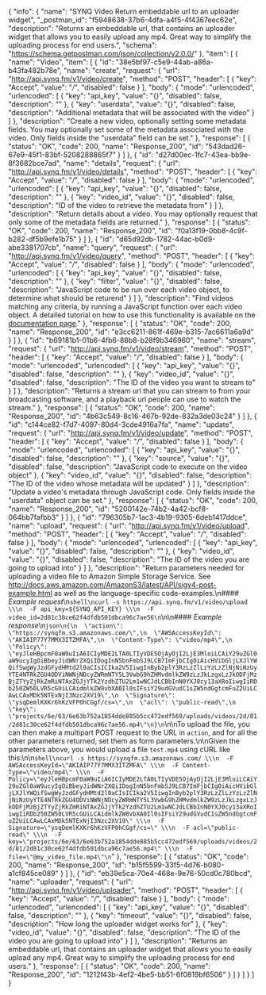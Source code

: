 {
  "info": {
    "name": "SYNQ Video Return embeddable url to an uploader widget",
    "_postman_id": "f5948638-37b6-4dfa-a4f5-4f4367eec62e",
    "description": "Returns an embeddable url, that contains an uploader widget that allows you to easily upload any mp4. Great way to simplify the uploading process for end users.",
    "schema": "https://schema.getpostman.com/json/collection/v2.0.0/"
  },
  "item": [
    {
      "name": "Video",
      "item": [
        {
          "id": "38e5bf97-c5e9-44ab-a86a-b43fa482b78e",
          "name": "create",
          "request": {
            "url": "http://api.synq.fm/v1/video/create",
            "method": "POST",
            "header": [
              {
                "key": "Accept",
                "value": "*/*",
                "disabled": false
              }
            ],
            "body": {
              "mode": "urlencoded",
              "urlencoded": [
                {
                  "key": "api_key",
                  "value": "{}",
                  "disabled": false,
                  "description": ""
                },
                {
                  "key": "userdata",
                  "value": "{}",
                  "disabled": false,
                  "description": "Additional metadata that will be associated with the video"
                }
              ]
            },
            "description": "Create a new video, optionally setting some metadata fields. You may optionally set some of the metadata associated with the video. Only fields inside the \"userdata\" field can be set."
          },
          "response": [
            {
              "status": "OK",
              "code": 200,
              "name": "Response_200",
              "id": "543dad26-67e9-45f1-83bf-5208288865f7"
            }
          ]
        },
        {
          "id": "d27d00ec-1fc7-43ea-bb9e-8f3682bce7ad",
          "name": "details",
          "request": {
            "url": "http://api.synq.fm/v1/video/details",
            "method": "POST",
            "header": [
              {
                "key": "Accept",
                "value": "*/*",
                "disabled": false
              }
            ],
            "body": {
              "mode": "urlencoded",
              "urlencoded": [
                {
                  "key": "api_key",
                  "value": "{}",
                  "disabled": false,
                  "description": ""
                },
                {
                  "key": "video_id",
                  "value": "{}",
                  "disabled": false,
                  "description": "ID of the video to retrieve the metadata from"
                }
              ]
            },
            "description": "Return details about a video. You may optionally request that only some of the metadata fields are returned."
          },
          "response": [
            {
              "status": "OK",
              "code": 200,
              "name": "Response_200",
              "id": "f0a13f19-0bb8-4c9f-b282-df5b9efe1b75"
            }
          ]
        },
        {
          "id": "d65d92db-1782-44ac-b0d9-abe3381707cb",
          "name": "query",
          "request": {
            "url": "http://api.synq.fm/v1/video/query",
            "method": "POST",
            "header": [
              {
                "key": "Accept",
                "value": "*/*",
                "disabled": false
              }
            ],
            "body": {
              "mode": "urlencoded",
              "urlencoded": [
                {
                  "key": "api_key",
                  "value": "{}",
                  "disabled": false,
                  "description": ""
                },
                {
                  "key": "filter",
                  "value": "{}",
                  "disabled": false,
                  "description": "JavaScript code to be run over each video object, to determine what should be returend"
                }
              ]
            },
            "description": "Find videos matching any criteria, by running a JavaScript function over each video object. A detailed tutorial on how to use this functionality is available on the [documentation page](https://www.synq.fm/queries-video-api/)."
          },
          "response": [
            {
              "status": "OK",
              "code": 200,
              "name": "Response_200",
              "id": "e3cc6211-861f-469e-b315-7ac6611a6a9d"
            }
          ]
        },
        {
          "id": "b69181b1-01b6-4fb6-88b8-b28f9b346960",
          "name": "stream",
          "request": {
            "url": "http://api.synq.fm/v1/video/stream",
            "method": "POST",
            "header": [
              {
                "key": "Accept",
                "value": "*/*",
                "disabled": false
              }
            ],
            "body": {
              "mode": "urlencoded",
              "urlencoded": [
                {
                  "key": "api_key",
                  "value": "{}",
                  "disabled": false,
                  "description": ""
                },
                {
                  "key": "video_id",
                  "value": "{}",
                  "disabled": false,
                  "description": "The ID of the video you want to stream to"
                }
              ]
            },
            "description": "Returns a stream url that you can stream to from your broadcasting software, and a playback url people can use to watch the stream."
          },
          "response": [
            {
              "status": "OK",
              "code": 200,
              "name": "Response_200",
              "id": "4b63c549-8c16-467b-92de-832a3de03c24"
            }
          ]
        },
        {
          "id": "c144ce82-f7d7-4097-80d4-3cde4916a7fa",
          "name": "update",
          "request": {
            "url": "http://api.synq.fm/v1/video/update",
            "method": "POST",
            "header": [
              {
                "key": "Accept",
                "value": "*/*",
                "disabled": false
              }
            ],
            "body": {
              "mode": "urlencoded",
              "urlencoded": [
                {
                  "key": "api_key",
                  "value": "{}",
                  "disabled": false,
                  "description": ""
                },
                {
                  "key": "source",
                  "value": "{}",
                  "disabled": false,
                  "description": "JavaScript code to execute on the video object"
                },
                {
                  "key": "video_id",
                  "value": "{}",
                  "disabled": false,
                  "description": "The ID of the video whose metadata will be updated"
                }
              ]
            },
            "description": "Update a video's metadata through JavaScript code. Only fields inside the \"userdata\" object can be set."
          },
          "response": [
            {
              "status": "OK",
              "code": 200,
              "name": "Response_200",
              "id": "5200142e-74b2-4a42-bcf8-064bb7fafbb3"
            }
          ]
        },
        {
          "id": "796305b7-1ac3-4b19-9305-6deb1417ddce",
          "name": "upload",
          "request": {
            "url": "http://api.synq.fm/v1/video/upload",
            "method": "POST",
            "header": [
              {
                "key": "Accept",
                "value": "*/*",
                "disabled": false
              }
            ],
            "body": {
              "mode": "urlencoded",
              "urlencoded": [
                {
                  "key": "api_key",
                  "value": "{}",
                  "disabled": false,
                  "description": ""
                },
                {
                  "key": "video_id",
                  "value": "{}",
                  "disabled": false,
                  "description": "The ID of the video you are going to upload into"
                }
              ]
            },
            "description": "Return parameters needed for uploading a video file to Amazon Simple Storage Service. See http://docs.aws.amazon.com/AmazonS3/latest/API/sigv4-post-example.html as well as the language-specific code-examples.\n#### *Example request*\n```shell\ncurl -s https://api.synq.fm/v1/video/upload \\\n  -F api_key=${SYNQ_API_KEY} \\\n  -F video_id=2d81c30ce62f4dfdb501dbca96c7ae56\n```\n\n#### *Example response*\n```json\n{\n  \"action\": \"https://synqfm.s3.amazonaws.com/\",\n  \"AWSAccessKeyId\": \"AKIAIP77Y7MMX3ITZMFA\",\n  \"Content-Type\": \"video/mp4\",\n  \"Policy\": \"eyJleHBpcmF0aW9uIiA6ICIyMDE2LTA0LTIyVDE5OjAyOjI2LjE3MloiLCAiY29uZGl0aW9ucyIgOiBbeyJidWNrZXQiIDogInN5bnFmbSJ9LCB7ImFjbCIgOiAicHVibGljLXJlYWQifSwgWyJzdGFydHMtd2l0aCIsICIka2V5IiwgInByb2plY3RzLzZlLzYzLzZlNjNiNzUyYTE4NTRkZGU4ODViNWNjNDcyZWRmNTY5L3VwbG9hZHMvdmlkZW9zLzJkLzgxLzJkODFjMzBjZTYyZjRkZmRiNTAxZGJjYTk2YzdhZTU2Lm1wNCJdLCBbInN0YXJ0cy13aXRoIiwgIiRDb250ZW50LVR5cGUiLCAidmlkZW8vbXA0Il0sIFsiY29udGVudC1sZW5ndGgtcmFuZ2UiLCAwLCAxMDk5NTExNjI3Nzc2XV19\",\n  \"Signature\": \"ysqDemlKXKr6hKzVFP0hCGgf/cs=\",\n  \"acl\": \"public-read\",\n  \"key\": \"projects/6e/63/6e63b752a1854dde885b5cc472edf569/uploads/videos/2d/81/2d81c30ce62f4dfdb501dbca96c7ae56.mp4\"\n}\n```\n\nTo upload the file, you can then make a multipart POST request to the URL in `action`, and for all the other parameters returned, set them as form parameters.\n\nGiven the parameters above, you would upload a file `test.mp4` using cURL like this:\n\n```shell\ncurl -s https://synqfm.s3.amazonaws.com/ \\\n  -F AWSAccessKeyId=\"AKIAIP77Y7MMX3ITZMFA\" \\\n  -F Content-Type=\"video/mp4\" \\\n  -F Policy=\"eyJleHBpcmF0aW9uIiA6ICIyMDE2LTA0LTIyVDE5OjAyOjI2LjE3MloiLCAiY29uZGl0aW9ucyIgOiBbeyJidWNrZXQiIDogInN5bnFmbSJ9LCB7ImFjbCIgOiAicHVibGljLXJlYWQifSwgWyJzdGFydHMtd2l0aCIsICIka2V5IiwgInByb2plY3RzLzZlLzYzLzZlNjNiNzUyYTE4NTRkZGU4ODViNWNjNDcyZWRmNTY5L3VwbG9hZHMvdmlkZW9zLzJkLzgxLzJkODFjMzBjZTYyZjRkZmRiNTAxZGJjYTk2YzdhZTU2Lm1wNCJdLCBbInN0YXJ0cy13aXRoIiwgIiRDb250ZW50LVR5cGUiLCAidmlkZW8vbXA0Il0sIFsiY29udGVudC1sZW5ndGgtcmFuZ2UiLCAwLCAxMDk5NTExNjI3Nzc2XV19\" \\\n  -F Signature=\"ysqDemlKXKr6hKzVFP0hCGgf/cs=\" \\\n  -F acl=\"public-read\" \\\n  -F key=\"projects/6e/63/6e63b752a1854dde885b5cc472edf569/uploads/videos/2d/81/2d81c30ce62f4dfdb501dbca96c7ae56.mp4\" \\\n  -F file=\"@my_video_file.mp4\"\n```"
          },
          "response": [
            {
              "status": "OK",
              "code": 200,
              "name": "Response_200",
              "id": "b15f5599-33f5-4d76-b080-a1cf845ce089"
            }
          ]
        },
        {
          "id": "eb39e5ca-70e4-468e-9e76-50cd0c780bcd",
          "name": "uploader",
          "request": {
            "url": "http://api.synq.fm/v1/video/uploader",
            "method": "POST",
            "header": [
              {
                "key": "Accept",
                "value": "*/*",
                "disabled": false
              }
            ],
            "body": {
              "mode": "urlencoded",
              "urlencoded": [
                {
                  "key": "api_key",
                  "value": "{}",
                  "disabled": false,
                  "description": ""
                },
                {
                  "key": "timeout",
                  "value": "{}",
                  "disabled": false,
                  "description": "How long the uploader widget works for"
                },
                {
                  "key": "video_id",
                  "value": "{}",
                  "disabled": false,
                  "description": "The ID of the video you are going to upload into"
                }
              ]
            },
            "description": "Returns an embeddable url, that contains an uploader widget that allows you to easily upload any mp4. Great way to simplify the uploading process for end users."
          },
          "response": [
            {
              "status": "OK",
              "code": 200,
              "name": "Response_200",
              "id": "1212f43b-4ef2-4be5-bb51-6f0819bf6506"
            }
          ]
        }
      ]
    }
  ]
}